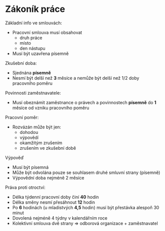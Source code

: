 # Zákoník práce

Základní info ve smlouvách:
- Pracovní smlouva musí obsahovat
    - druh práce
    - místo
    - den nástupu 
- Musí být uzavřena písemně

Zkušební doba:
- Sjednána **písemně**
- Nesmí být delší než **3** měsíce a nemůže být delší než $1/2$ doby pracovního poměru

Povinnosti zaměstnavatele:
- Musí obeznámit zaměstnance o právech a povinnostech **písemně** do **1** měsíce od vzniku pracovního poměru

Pracovní poměr:
- Rozvázán může být jen:
    - dohodou
    - výpovědí
    - okamžitým zrušením
    - zrušením ve zkušební době

Výpověď
- Musí být písemná
- Může být odvolána pouze se souhlasem druhé smluvní strany (písemně)
- Výpovědní doba nejméně 2 měsíce

Práva proti otroctví:
- Délka týdenní pracovní doby činí **40** hodin
- Délka směny nesmí přesáhnout **12** hodin
- Po **6** hodinách (u mladistvých **4,5** hodin) musí být přestávka alespoň 30 minut
- Dovolená nejméně 4 týdny v kalendářním roce
- Kolektivní smlouva dvě strany => odborová organizace + zaměstnavatel